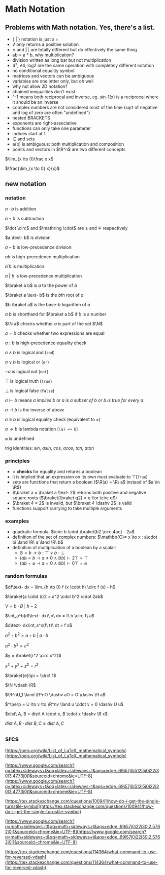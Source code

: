 # Math Notation

## Problems with Math notation. Yes, there's a list.

- { | } notation is just a ∩
- √ only returns a positive solution
- ± and | | are totally different but do effectively the same thing
- ab = a * b, why multiplication?
- division written as long bar but not multiplication
- 4², √4, log2 are the same operation with completely different notation
- no conditional equality symbol
- matrices and vectors can be ambiguous
- variables are one letter only, but oh well
- why not allow 2D notation?
- chained inequalities don't exist
- ^-1 means both reciprocal and inverse, eg. sin-1(x) is a reciprocal where it should be an inverse
- complex numbers are not considered most of the time (sqrt of negative and log of zero are often "undefined")
- nested BRACKETS
- exponents are right-associative
- functions can only take one parameter
- indices start at 1
- ∈ and sets
- a(b) is ambiguous: both multiplication and composition
- points and vectors in $\R^n$ are two different concepts

$\lim_{x \to 0}\frac x x$

$\frac{\lim_{x \to 0} x}{x}$

## new notation

### notation

$a \cdot b$ is addition

$a \circ b$ is subtraction

$\dot \circ$ and $\mathring \cdot$ are $\pm$ and $\mp$ respectively

$a \text- b$ is division

$a - b$ is low-precedence division

$ab$ is high-precedence multiplication

$a ' b$ is multiplication

$a\ |\ b$ is low-precedence multiplication

$\braket a b$ is $a$ to the power of $b$

$\braket a \text- b$ is the $b$th root of $a$

$b \braket a$ is the base-$b$ logarithm of $a$

$a\ b$ is shorthand for $\braket a b$ if $b$ is a number

$\N a$ checks whether $a$ is part of the set $\N$

$a = b$ checks whether two expressions are equal

$a : b$ is high-precedence equality check

$a \land b$ is logical and (`and`)

$a \lor b$ is logical or (`or`)

$\neg a$ is logical not (`not`)

$\top$ is logical truth (`true`)

$\bot$ is logical false (`false`)

$a \vdash b$ means *a implies b* or *a is a subset of b* or *b is true for every a*

$a \dashv b$ is the inverse of above

$a \equiv b$ is logical equality check (equivalent to $=$)

$a \to b$ is lambda notation (`(a) => b`)

$\varnothing$ is undefined

trig identities: $sin$, $asin$, $cos$, $acos$, $tan$, $atan$

### principles

- $=$ **checks** for equality and returns a boolean
- it is implied that an expression on its own must evaluate to $\top$(`True`)
- sets are functions that return a boolean ($\R(a) = \R\ a$ instead of $a \in \R$)
- $\braket a = \braket a \text- 2$ returns both positive and negative square roots ($\braket{\braket q2} = q \lor \circ q$)
- $\braket 4 = 2$ is invalid, but $\braket 4 \dashv 2$ is valid
- functions support currying to take multiple arguments

### examples

- quadratic formula: $\circ b \cdot \braket{b2 \circ 4ac} - 2a$
- definition of the set of complex numbers: $\mathbb{C}= x \to x : a\cdot bi \land \R\ a \land \R\ b$
- definition of multiplication of a boolean by a scalar:
    - $\mathbb{B} = b \to b : \top \lor b : \bot$
    - $(ab = b \dashv a \ne 0 \land \mathbb{B}b) \vdash 2\top = \top$
    - $(ab = \varnothing \dashv a = 0 \land \mathbb{B}b) \vdash 0\top = \varnothing$

### random formulas

$df\text- dx = \lim_{h \to 0} f (x \cdot h) \circ f (x) - h$

$\braket{a \cdot b}2 = a^2 \cdot b^2 \cdot 2ab$

$V = b \cdot B\ |\ h - 2$

$\int_a^b(df\text- dx)\ x\ dx = f\ b \circ f\ a$

$d\text- dx\int_a^x(f\ t)\ dt = f x$

$a^2 \circ b^2 = a \circ b\ |\ a \cdot b$

$a^2 \cdot b^2 = c^2$

$y = \braket{r^2 \circ x^2}$

$x^2 + y^2 + z^2 = r^2$

$\braket{e}i\pi = \circ\ 1$

$\N \vdash \R$

$\R^nU_1 \land \R^nO \dashv aO = O \dashv \R a$

$^\perp = U \to v \to \R^nv \land u \cdot v = 0 \dashv U u$

$dist\ A, B = dist\ A \cdot x, B \cdot x \dashv \R x$

$dist\ A, B \cdot dist\ B, C \ge dist\ A, C$

## srcs

[https://oeis.org/wiki/List_of_LaTeX_mathematical_symbols](https://oeis.org/wiki/List_of_LaTeX_mathematical_symbols)

[https://www.google.com/search?q=latex+sideways+t&oq=latex+sideways+t&aqs=edge..69i57j0i512l5j0i22i30l3.4773j0j1&sourceid=chrome&ie=UTF-8](https://www.google.com/search?q=latex+sideways+t&oq=latex+sideways+t&aqs=edge..69i57j0i512l5j0i22i30l3.4773j0j1&sourceid=chrome&ie=UTF-8)

[https://tex.stackexchange.com/questions/100941/how-do-i-get-the-single-turnstile-symbol](https://tex.stackexchange.com/questions/100941/how-do-i-get-the-single-turnstile-symbol)

[https://www.google.com/search?q=math+sideways+t&oq=math+sideways+t&aqs=edge..69i57j0i22i30l2.5762j0j1&sourceid=chrome&ie=UTF-8](https://www.google.com/search?q=math+sideways+t&oq=math+sideways+t&aqs=edge..69i57j0i22i30l2.5762j0j1&sourceid=chrome&ie=UTF-8)

[https://tex.stackexchange.com/questions/114364/what-command-to-use-for-reversed-vdash](https://tex.stackexchange.com/questions/114364/what-command-to-use-for-reversed-vdash)